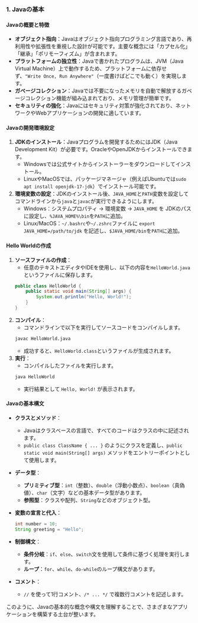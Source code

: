 ### 1. **Javaの基本**

#### Javaの概要と特徴
- **オブジェクト指向**：Javaはオブジェクト指向プログラミング言語であり、再利用性や拡張性を重視した設計が可能です。主要な概念には「カプセル化」「継承」「ポリモーフィズム」が含まれます。
- **プラットフォームの独立性**：Javaで書かれたプログラムは、JVM（Java Virtual Machine）上で動作するため、プラットフォームに依存せず、`"Write Once, Run Anywhere"`（一度書けばどこでも動く）を実現します。
- **ガベージコレクション**：Javaでは不要になったメモリを自動で解放するガベージコレクション機能が組み込まれており、メモリ管理が簡単です。
- **セキュリティの強化**：Javaにはセキュリティ対策が強化されており、ネットワークやWebアプリケーションの開発に適しています。

#### Javaの開発環境設定
1. **JDKのインストール**：Javaプログラムを開発するためにはJDK（Java Development Kit）が必要です。OracleやOpenJDKからインストールできます。
   - Windowsでは公式サイトからインストーラーをダウンロードしてインストール。
   - LinuxやMacOSでは、パッケージマネージャ（例えばUbuntuでは`sudo apt install openjdk-17-jdk`）でインストール可能です。
2. **環境変数の設定**：JDKのインストール後、`JAVA_HOME`と`PATH`変数を設定してコマンドラインから`java`と`javac`が実行できるようにします。
   - Windows：システムプロパティ → 環境変数 → `JAVA_HOME` を JDKのパスに設定し、`%JAVA_HOME%\bin`を`PATH`に追加。
   - Linux/MacOS：`~/.bashrc`や`~/.zshrc`ファイルに `export JAVA_HOME=/path/to/jdk` を記述し、`$JAVA_HOME/bin`を`PATH`に追加。

#### Hello Worldの作成
1. **ソースファイルの作成**：
   - 任意のテキストエディタやIDEを使用し、以下の内容を`HelloWorld.java`というファイルに保存します。
   ```java
   public class HelloWorld {
       public static void main(String[] args) {
           System.out.println("Hello, World!");
       }
   }
   ```
2. **コンパイル**：
   - コマンドラインで以下を実行してソースコードをコンパイルします。
   ```bash
   javac HelloWorld.java
   ```
   - 成功すると、`HelloWorld.class`というファイルが生成されます。
3. **実行**：
   - コンパイルしたファイルを実行します。
   ```bash
   java HelloWorld
   ```
   - 実行結果として `Hello, World!` が表示されます。

#### Javaの基本構文
- **クラスとメソッド**：
  - Javaはクラスベースの言語で、すべてのコードはクラスの中に記述されます。
  - `public class ClassName { ... }` のようにクラスを定義し、`public static void main(String[] args)` メソッドをエントリーポイントとして使用します。
  
- **データ型**：
  - **プリミティブ型**：`int`（整数）、`double`（浮動小数点）、`boolean`（真偽値）、`char`（文字）などの基本データ型があります。
  - **参照型**：クラスや配列、`String`などのオブジェクト型。

- **変数の宣言と代入**：
  ```java
  int number = 10;
  String greeting = "Hello";
  ```

- **制御構文**：
  - **条件分岐**：`if`、`else`、`switch`文を使用して条件に基づく処理を実行します。
  - **ループ**：`for`、`while`、`do-while`のループ構文があります。

- **コメント**：
  - `//` を使って1行コメント、`/* ... */` で複数行コメントを記述します。

このように、Javaの基本的な概念や構文を理解することで、さまざまなアプリケーションを構築する土台が整います。